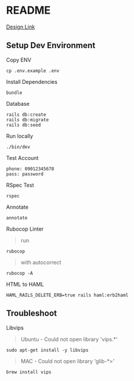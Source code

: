 # README

[Design Link](<https://www.figma.com/file/608pfcvNtMT8wyOHPu5EKL/Full-E-Commerce-Website-UI-UX-Design-(Community)?type=design&node-id=1-3&mode=design&t=pMaFk7PRDGqftoS2-0>)

## Setup Dev Environment

Copy ENV

```
cp .env.example .env
```

Install Dependencies

```
bundle
```

Database

```
rails db:create
rails db:migrate
rails db:seed
```

Run locally

```
./bin/dev
```

Test Account

```
phone: 09012345678
pass: password
```

RSpec Test

```
rspec
```

Annotate

```
annotate
```

Rubocop Linter

> run

```
rubocop
```

> with autocorrect

```
rubocop -A
```

HTML to HAML

```
HAML_RAILS_DELETE_ERB=true rails haml:erb2haml
```

## Troubleshoot

Libvips

> Ubuntu - Could not open library 'vips.*'

```
sudo apt-get install -y libvips
```

> MAC - Could not open library 'glib-*>'

```
brew install vips
```
